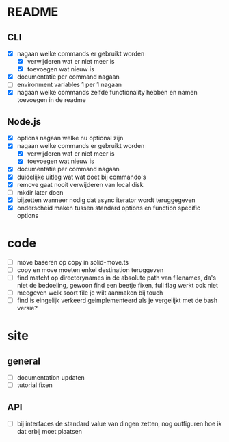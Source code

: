 # README
## CLI
- [x] nagaan welke commands er gebruikt worden
  - [x] verwijderen wat er niet meer is
  - [x] toevoegen wat nieuw is
- [x] documentatie per command nagaan
- [ ] environment variables 1 per 1 nagaan
- [x] nagaan welke commands zelfde functionality hebben en namen toevoegen in de readme
## Node.js
- [x] options nagaan welke nu optional zijn
- [x] nagaan welke commands er gebruikt worden
    - [x] verwijderen wat er niet meer is
    - [x] toevoegen wat nieuw is
- [x] documentatie per command nagaan
- [x] duidelijke uitleg wat wat doet bij commando's
- [x] remove gaat nooit verwijderen van local disk
- [ ] mkdir later doen
- [x] bijzetten wanneer nodig dat async iterator wordt teruggegeven
- [x] onderscheid maken tussen standard options en function specific options
# code
- [ ] move baseren op copy in solid-move.ts
- [ ] copy en move moeten enkel destination teruggeven
- [ ] find matcht op directorynames in de absolute path van filenames, da's niet de bedoeling, gewoon find een beetje fixen, full flag werkt ook niet
- [ ] meegeven welk soort file je wilt aanmaken bij touch
- [ ] find is eingelijk verkeerd geimplementeerd als je vergelijkt met de bash versie?
# site
## general
- [ ] documentation updaten
- [ ] tutorial fixen
## API
- [ ] bij interfaces de standard value van dingen zetten, nog outfiguren hoe ik dat erbij moet plaatsen